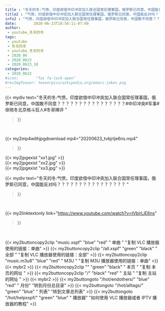 ```yaml
---
title : "冬天的冬:气愤，印度欲借中印冲突加入联合国常任理事国，俄罗斯已同意，中国能反对吗？？？？？？？？？？？？？？？？ "
title2 : "气愤，印度欲借中印冲突加入联合国常任理事国，俄罗斯已同意，中国能反对吗？？？？？？？？？？？？？？？？ "
info2 : "气愤，印度欲借中印冲突加入联合国常任理事国，俄罗斯已同意，中国敢不同意？？？？？？？？？？？？？？？？#中印冲突#军事#徐晓冬北京格斗狂人#冬哥辣评 "
date:        2020-06-23T18:56:11-07:00
author:
 - youtube_冬天的冬
tags:
 - youtube
 - 冬天的冬
 - youtube_冬天的冬
 - 2020_06
 - 2020_0623
 - 2020_0623_18
categories:
 - 2020_0623
#icon:        "fas fa-lock-open"
#resImgTeaser: teaserpics/wikipedia.org/emacs-jokes.png
---
```


{{< mydiv text="冬天的冬:气愤，印度欲借中印冲突加入联合国常任理事国，俄罗斯已同意，中国敢不同意？？？？？？？？？？？？？？？？#中印冲突#军事#徐晓冬北京格斗狂人#冬哥辣评 "
>}}
<br>


{{< my2mp4withjpgdownload mp4="20200623_tvbjrlje6ns.mp4"
>}}

{{< my2jpgexist "xx1.jpg" >}}<br>
{{< my2jpgexist "xx2.jpg" >}}<br>
{{< my2jpgexist "xx3.jpg" >}}<br>



{{< mydiv text="冬天的冬:气愤，印度欲借中印冲突加入联合国常任理事国，俄罗斯已同意，中国能反对吗？？？？？？？？？？？？？？？？ "
>}}
<br>

{{< my2linktextonly link="https://www.youtube.com/watch?v=tVbjrLjE6ns"
>}}


<br>

{{< my2buttoncopy2clip "music.xspf"        "blue"   "red"    " 单曲 "  "复制 VLC 播放器使用的链接：单曲" >}} {{< my2buttoncopy2clip "/all.xspf"         "green"  "black"  " 全部 "  "复制 VLC 播放器使用的链接：全部" >}} {{< my2buttoncopy2clip "music.m3u8"        "blue"   "red"    " M3U  "    "复制 M3U 播放器使用的链接：单曲" >}} {{< mybr2 >}} {{< my2buttoncopy2clip ""                  "green"  "black"  " 本页 "    "复制 本页的网址 " >}} {{< my2buttoncopy2clip "/"                 "black"  "red"    " 主站 "    "复制 主站的网址 " >}} {{< mybr2 >}} {{< my2buttongoto      "/hot/endothers/"   "blue"   "red"    " 月份"   "转到月份总目录" >}} {{< my2buttongoto      "/hot/alltags/"     "green"  "blue"   " 列表"   "转到文章总列表" >}} {{< my2buttongoto      "/hot/helpxspf/"    "green"  "blue"   " 播放器" "如何使用 VLC 播放器或者 IPTV 播放器的教程" >}} 
